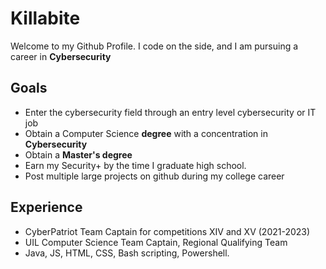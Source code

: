 # Killabite
Welcome to my Github Profile. I code on the side, and I am pursuing a career in **Cybersecurity**
## Goals
- Enter the cybersecurity field through an entry level cybersecurity or IT job
- Obtain a Computer Science **degree** with a concentration in **Cybersecurity**
- Obtain a **Master's degree**
- Earn my Security+ by the time I graduate high school. 
- Post multiple large projects on github during my college career
## Experience
- CyberPatriot Team Captain for competitions XIV and XV (2021-2023)
- UIL Computer Science Team Captain, Regional Qualifying Team
- Java, JS, HTML, CSS, Bash scripting, Powershell.
